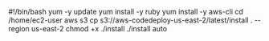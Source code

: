 #!/bin/bash
yum -y update
yum install -y ruby
yum install -y aws-cli
cd /home/ec2-user
aws s3 cp s3://aws-codedeploy-us-east-2/latest/install . --region us-east-2
chmod +x ./install
./install auto
